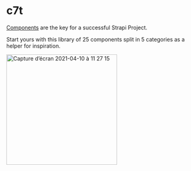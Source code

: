 # c7t

[Components](https://strapi.io/documentation/user-docs/latest/content-types-builder/configuring-fields-content-type.html#components) are the key for a successful Strapi Project.

Start yours with this library of 25 components split in 5 categories as a helper for inspiration.

<img width="289" alt="Capture d’écran 2021-04-10 à 11 27 15" src="https://user-images.githubusercontent.com/46087775/114265200-cb2eaf80-99ef-11eb-9609-2207a0723ea1.png">
